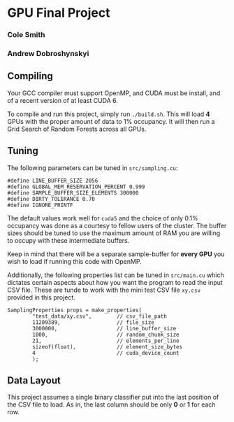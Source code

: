 # GPU Final Project
### Cole Smith
### Andrew Dobroshynskyi

## Compiling

Your GCC compiler must support OpenMP, and CUDA must be install,
and of a recent version of at least CUDA 6.

To compile and run this project, simply run `./build.sh`. This will
load __4__ GPUs with the proper amount of data to 1% occupancy. It will
then run a Grid Search of Random Forests across all GPUs.

## Tuning

The following parameters can be tuned in `src/sampling.cu`:

    #define LINE_BUFFER_SIZE 2056
    #define GLOBAL_MEM_RESERVATION_PERCENT 0.999
    #define SAMPLE_BUFFER_SIZE_ELEMENTS 300000
    #define DIRTY_TOLERANCE 0.70
    #define IGNORE_PRINTF

The default values work well for `cuda5` and the choice of
only 0.1% occupancy was done as a courtesy to fellow users
of the cluster. The buffer sizes should be tuned to use the maximum
amount of RAM you are willing to occupy with these intermediate buffers.

Keep in mind that there will be a separate sample-buffer for __every GPU__
you wish to load if running this code with OpenMP.

Additionally, the following properties list can be tuned in `src/main.cu`
which dictates certain aspects about how you want the program to read the
input CSV file. These are tunde to work with the mini test CSV file `xy.csv`
provided in this project.

    SamplingProperties props = make_properties(
            "test_data/xy.csv",        // csv_file_path
            11209389,                  // file_size
            3000000,                   // line_buffer_size
            1000,                      // random_chunk_size
            21,                        // elements_per_line
            sizeof(float),             // element_size_bytes
            4                          // cuda_device_count
            );

## Data Layout

This project assumes a single binary classifier put into the last position
of the CSV file to load. As in, the last column should be only __0__ or __1__
for each row.

